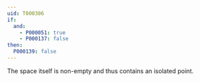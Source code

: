 ```yaml
---
uid: T000306
if:
  and:
    - P000051: true
    - P000137: false
then:
  P000139: false
---
```


The space itself is non-empty and thus contains an isolated point.
